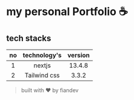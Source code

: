 # my personal Portfolio ☕

## tech stacks
| no | technology's | version |
|:--:|:------------:|:-------:|
|  1 |    nextjs   |  13.4.8 |
|  2 | Tailwind css |  3.3.2  |

> built with ♥️ by fiandev